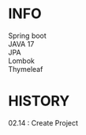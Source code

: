 # INFO

Spring boot <br/>
JAVA 17 <br/>
JPA <br/>
Lombok <br/>
Thymeleaf <br/>

# HISTORY

02.14 : Create Project

